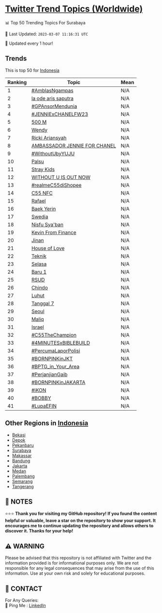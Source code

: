 [Twitter Trend Topics (Worldwide)](https://github.com/ErcinDedeoglu/Twitter-Trend-Topics)
==========


📊 Top 50 Trending Topics For Surabaya

📆 Last Updated: `2023-03-07 11:16:31 UTC`

🔧 Updated every 1 hour!


## Trends

This is top 50 for [Indonesia](</Indonesia>)

| Ranking | Topic | Mean |
| ------- | ------------ | ------------ |
| 1 | [#AmblasNgampas](http://twitter.com/search?q=%23AmblasNgampas) | N/A |
| 2 | [la ode aris saputra](http://twitter.com/search?q=la+ode+aris+saputra) | N/A |
| 3 | [#GPAnsorMendunia](http://twitter.com/search?q=%23GPAnsorMendunia) | N/A |
| 4 | [#JENNIExCHANELFW23](http://twitter.com/search?q=%23JENNIExCHANELFW23) | N/A |
| 5 | [500 M](http://twitter.com/search?q=500+M) | N/A |
| 6 | [Wendy](http://twitter.com/search?q=Wendy) | N/A |
| 7 | [Ricki Ariansyah](http://twitter.com/search?q=Ricki+Ariansyah) | N/A |
| 8 | [AMBASSADOR JENNIE FOR CHANEL](http://twitter.com/search?q=AMBASSADOR+JENNIE+FOR+CHANEL) | N/A |
| 9 | [#WithoutUbyYUJU](http://twitter.com/search?q=%23WithoutUbyYUJU) | N/A |
| 10 | [Palsu](http://twitter.com/search?q=Palsu) | N/A |
| 11 | [Stray Kids](http://twitter.com/search?q=Stray+Kids) | N/A |
| 12 | [WITHOUT U IS OUT NOW](http://twitter.com/search?q=WITHOUT+U+IS+OUT+NOW) | N/A |
| 13 | [#realmeC55diShopee](http://twitter.com/search?q=%23realmeC55diShopee) | N/A |
| 14 | [C55 NFC](http://twitter.com/search?q=C55+NFC) | N/A |
| 15 | [Rafael](http://twitter.com/search?q=Rafael) | N/A |
| 16 | [Baek Yerin](http://twitter.com/search?q=Baek+Yerin) | N/A |
| 17 | [Swedia](http://twitter.com/search?q=Swedia) | N/A |
| 18 | [Nisfu Sya'ban](http://twitter.com/search?q=Nisfu+Sya%27ban) | N/A |
| 19 | [Kevin From Finance](http://twitter.com/search?q=Kevin+From+Finance) | N/A |
| 20 | [Jinan](http://twitter.com/search?q=Jinan) | N/A |
| 21 | [House of Love](http://twitter.com/search?q=House+of+Love) | N/A |
| 22 | [Teknik](http://twitter.com/search?q=Teknik) | N/A |
| 23 | [Selasa](http://twitter.com/search?q=Selasa) | N/A |
| 24 | [Baru 1](http://twitter.com/search?q=Baru+1) | N/A |
| 25 | [RSUD](http://twitter.com/search?q=RSUD) | N/A |
| 26 | [Chindo](http://twitter.com/search?q=Chindo) | N/A |
| 27 | [Luhut](http://twitter.com/search?q=Luhut) | N/A |
| 28 | [Tanggal 7](http://twitter.com/search?q=Tanggal+7) | N/A |
| 29 | [Seoul](http://twitter.com/search?q=Seoul) | N/A |
| 30 | [Maliq](http://twitter.com/search?q=Maliq) | N/A |
| 31 | [Israel](http://twitter.com/search?q=Israel) | N/A |
| 32 | [#C55TheChampion](http://twitter.com/search?q=%23C55TheChampion) | N/A |
| 33 | [#4MINUTESxBIBLEBUILD](http://twitter.com/search?q=%234MINUTESxBIBLEBUILD) | N/A |
| 34 | [#PercumaLaporPolisi](http://twitter.com/search?q=%23PercumaLaporPolisi) | N/A |
| 35 | [#BORNPINKinJKT](http://twitter.com/search?q=%23BORNPINKinJKT) | N/A |
| 36 | [#BPTG_in_Your_Area](http://twitter.com/search?q=%23BPTG_in_Your_Area) | N/A |
| 37 | [#PerjanjianGaib](http://twitter.com/search?q=%23PerjanjianGaib) | N/A |
| 38 | [#BORNPINKinJAKARTA](http://twitter.com/search?q=%23BORNPINKinJAKARTA) | N/A |
| 39 | [#iKON](http://twitter.com/search?q=%23iKON) | N/A |
| 40 | [#BOBBY](http://twitter.com/search?q=%23BOBBY) | N/A |
| 41 | [#LupaEFIN](http://twitter.com/search?q=%23LupaEFIN) | N/A |



## Other Regions in [Indonesia](</Indonesia>)

* [Bekasi](</Indonesia/Bekasi.md>)
* [Depok](</Indonesia/Depok.md>)
* [Pekanbaru](</Indonesia/Pekanbaru.md>)
* [Surabaya](</Indonesia/Surabaya.md>)
* [Makassar](</Indonesia/Makassar.md>)
* [Bandung](</Indonesia/Bandung.md>)
* [Jakarta](</Indonesia/Jakarta.md>)
* [Medan](</Indonesia/Medan.md>)
* [Palembang](</Indonesia/Palembang.md>)
* [Semarang](</Indonesia/Semarang.md>)
* [Tangerang](</Indonesia/Tangerang.md>)



## 📝 NOTES

⭐⭐⭐ **Thank you for visiting my GitHub repository! If you found the content helpful or valuable, leave a star on the repository to show your support. It encourages me to continue updating the repository and allows others to discover it. Thanks for your help!**


## ⚠️ WARNING

Please be advised that this repository is not affiliated with Twitter and the information provided is for informational purposes only. We are not responsible for any legal consequences that may arise from the use of this information. Use at your own risk and solely for educational purposes.


## 📨 CONTACT

 For Any Queries:  
            🏓 Ping Me : [LinkedIn](https://www.linkedin.com/in/ercindedeoglu/)
